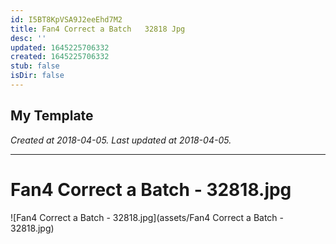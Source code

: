 ```yaml
---
id: I5BT8KpVSA9J2eeEhd7M2
title: Fan4 Correct a Batch   32818 Jpg
desc: ''
updated: 1645225706332
created: 1645225706332
stub: false
isDir: false
---
```

My Template
---

_Created at 2018-04-05._
_Last updated at 2018-04-05._




---

# Fan4 Correct a Batch - 32818.jpg


![Fan4 Correct a Batch - 32818.jpg](assets/Fan4 Correct a Batch - 32818.jpg)


